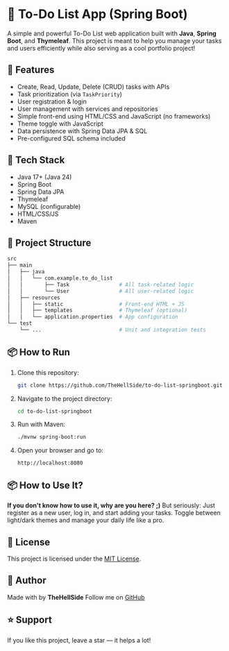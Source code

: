 # 📝 To-Do List App (Spring Boot)

A simple and powerful To-Do List web application built with **Java**, **Spring Boot**, and **Thymeleaf**.
This project is meant to help you manage your tasks and users efficiently while also serving as a cool portfolio project!

## 🧠 Features

- Create, Read, Update, Delete (CRUD) tasks with APIs
- Task prioritization (via `TaskPriority`)
- User registration & login
- User management with services and repositories
- Simple front-end using HTML/CSS and JavaScript (no frameworks)
- Theme toggle with JavaScript
- Data persistence with Spring Data JPA & SQL
- Pre-configured SQL schema included

## 📁 Tech Stack

- Java 17+ (Java 24)
- Spring Boot
- Spring Data JPA
- Thymeleaf
- MySQL (configurable)
- HTML/CSS/JS
- Maven

## 💾 Project Structure

```bash
src
├── main
│   ├── java
│   │   └── com.example.to_do_list
│   │       ├── Task                # All task-related logic
│   │       └── User                # All user-related logic
│   ├── resources
│   │   ├── static                  # Front-end HTML + JS
│   │   ├── templates               # Thymeleaf (optional)
│   │   └── application.properties  # App configuration
└── test
    └── ...                         # Unit and integration tests
```

## 📦 How to Run

1. Clone this repository:
   ```bash
   git clone https://github.com/TheHellSide/to-do-list-springboot.git
   ```

2. Navigate to the project directory:
   ```bash
   cd to-do-list-springboot
   ```

3. Run with Maven:
   ```bash
   ./mvnw spring-boot:run
   ```

4. Open your browser and go to:
   ```
   http://localhost:8080
   ```

## 📦 How to Use It?

**If you don't know how to use it, why are you here? ;)**
But seriously:
Just register as a new user, log in, and start adding your tasks.
Toggle between light/dark themes and manage your daily life like a pro.

## 📄 License

This project is licensed under the [MIT License](LICENSE).

## 👥 Author

Made with by **TheHellSide**
Follow me on [GitHub](https://github.com/TheHellSide)

## ⭐️ Support

If you like this project, leave a star — it helps a lot!
